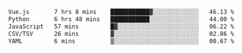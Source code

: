 <!--START_SECTION:waka-->

```txt
Vue.js       7 hrs 8 mins    ███████████▓░░░░░░░░░░░░░   46.13 %
Python       6 hrs 48 mins   ███████████░░░░░░░░░░░░░░   44.00 %
JavaScript   57 mins         █▓░░░░░░░░░░░░░░░░░░░░░░░   06.22 %
CSV/TSV      26 mins         ▓░░░░░░░░░░░░░░░░░░░░░░░░   02.86 %
YAML         6 mins          ▒░░░░░░░░░░░░░░░░░░░░░░░░   00.67 %
```

<!--END_SECTION:waka-->
